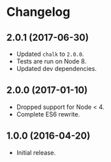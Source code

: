 # Changelog
## 2.0.1 (2017-06-30)
* Updated `chalk` to `2.0.0`.
* Tests are run on Node 8.
* Updated dev dependencies.

## 2.0.0 (2017-01-10)
* Dropped support for Node < 4.
* Complete ES6 rewrite.

## 1.0.0 (2016-04-20)
* Initial release.

